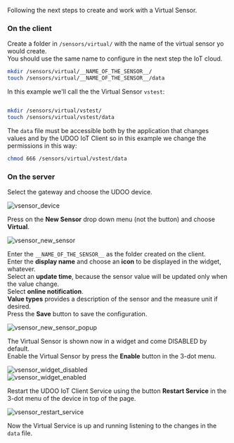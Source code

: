 Following the next steps to create and work with a Virtual Sensor.

### On the client

Create a folder in `/sensors/virtual/` with the name of the virtual sensor yo would create.  
You should use the same name to configure in the next step the IoT cloud.

```bash
mkdir /sensors/virtual/__NAME_OF_THE_SENSOR__/
touch /sensors/virtual/__NAME_OF_THE_SENSOR__/data
```

In this example we'll call the the Virtual Sensor `vstest`:

```bash

mkdir /sensors/virtual/vstest/
touch /sensors/virtual/vstest/data
```

The `data` file must be accessible both by the application that changes values and by the UDOO IoT Client so in this example we change the permissions in this way:

```bash
chmod 666 /sensors/virtual/vstest/data
```

### On the server

Select the gateway and choose the UDOO device.

<img src="../img/vsensor_device.PNG" alt="vsensor_device" class="img-responsive" >

Press on the **New Sensor** drop down menu (not the button) and choose **Virtual**.

<img src="../img/vsensor_new_sensor.PNG" alt="vsensor_new_sensor" class="img-responsive" >

Enter the `__NAME_OF_THE_SENSOR__` as the folder created on the client.  
Enter the **display name** and choose an **icon** to be displayed in the widget, whatever.  
Select an **update time**, because the sensor value will be updated only when the value change.  
Select **online notification**.  
**Value types** provides a description of the sensor and the measure unit if desired.  
Press the **Save** button to save the configuration.

<img src="../img/vsensor_new_sensor_popup.PNG" alt="vsensor_new_sensor_popup" class="img-responsive" >

The Virtual Sensor is shown now in a widget and come DISABLED by default.  
Enable the Virtual Sensor by press the **Enable** button in the 3-dot menu.

<img src="../img/vsensor_widget_disabled.PNG" alt="vsensor_widget_disabled" class="img-responsive" >
</br>
<img src="../img/vsensor_widget_enabled.PNG" alt="vsensor_widget_enabled" class="img-responsive" >

Restart the UDOO IoT Client Service using the button **Restart Service** in the 3-dot menu of the device in top of the page.

<img src="../img/vsensor_restart_service.PNG" alt="vsensor_restart_service" class="img-responsive" >

Now the Virtual Service is up and running listening to the changes in the `data` file.
